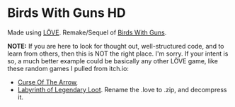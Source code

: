 # Birds With Guns HD
Made using [LÖVE](https://love2d.org/). Remake/Sequel of [Birds With Guns](https://yolwoocle.itch.io/birds-with-guns).

**NOTE:** If you are here to look for thought out, well-structured code, and to learn from others, then this is NOT the right place. I'm sorry. 
If your intent is so, a much better example could be basically any other LÖVE game, like these random games I pulled from itch.io: 
- [Curse Of The Arrow](https://github.com/egordorichev/CurseOfTheArrow), 
- [Labyrinth of Legendary Loot](https://dominaxis-games.itch.io/labyrinth-of-legendary-loot). 
Rename the .love to .zip, and decompress it. 
